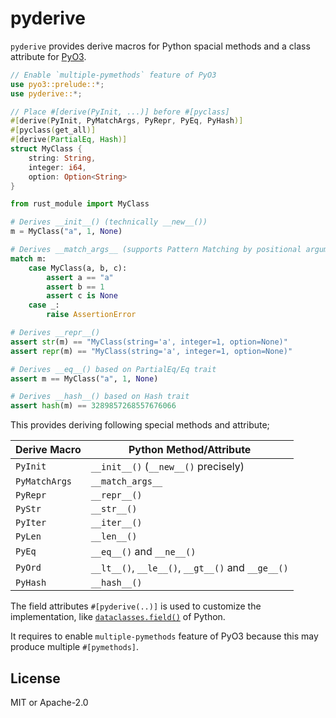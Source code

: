 # pyderive

`pyderive` provides derive macros for Python spacial methods and a class attribute for [PyO3][PyO3].

[PyO3]: https://github.com/PyO3/pyo3

```rust
// Enable `multiple-pymethods` feature of PyO3
use pyo3::prelude::*;
use pyderive::*;

// Place #[derive(PyInit, ...)] before #[pyclass]
#[derive(PyInit, PyMatchArgs, PyRepr, PyEq, PyHash)]
#[pyclass(get_all)]
#[derive(PartialEq, Hash)]
struct MyClass {
    string: String,
    integer: i64,
    option: Option<String>
}
```
```python
from rust_module import MyClass

# Derives __init__() (technically __new__())
m = MyClass("a", 1, None)

# Derives __match_args__ (supports Pattern Matching by positional arguments)
match m:
    case MyClass(a, b, c):
        assert a == "a"
        assert b == 1
        assert c is None
    case _:
        raise AssertionError

# Derives __repr__()
assert str(m) == "MyClass(string='a', integer=1, option=None)"
assert repr(m) == "MyClass(string='a', integer=1, option=None)"

# Derives __eq__() based on PartialEq/Eq trait
assert m == MyClass("a", 1, None)

# Derives __hash__() based on Hash trait
assert hash(m) == 3289857268557676066
```

This provides deriving following special methods and attribute;

| Derive Macro  | Python Method/Attribute                           |
| ------------- | ------------------------------------------------- |
| `PyInit`      | `__init__()` (`__new__()` precisely)              |
| `PyMatchArgs` | `__match_args__`                                  |
| `PyRepr`      | `__repr__()`                                      |
| `PyStr`       | `__str__()`                                       |
| `PyIter`      | `__iter__()`                                      |
| `PyLen`       | `__len__()`                                       |
| `PyEq`        | `__eq__()` and `__ne__()`                         |
| `PyOrd`       | `__lt__()`, `__le__()`, `__gt__()` and `__ge__()` |
| `PyHash`      | `__hash__()`                                      |

The field attributes `#[pyderive(..)]` is used to customize the implementation,
like [`dataclasses.field()`][dataclasses-field] of Python.

[dataclasses-field]: https://docs.python.org/3/library/dataclasses.html#dataclasses.field

It requires to enable `multiple-pymethods` feature of PyO3 because this may produce multiple `#[pymethods]`.

## License

MIT or Apache-2.0